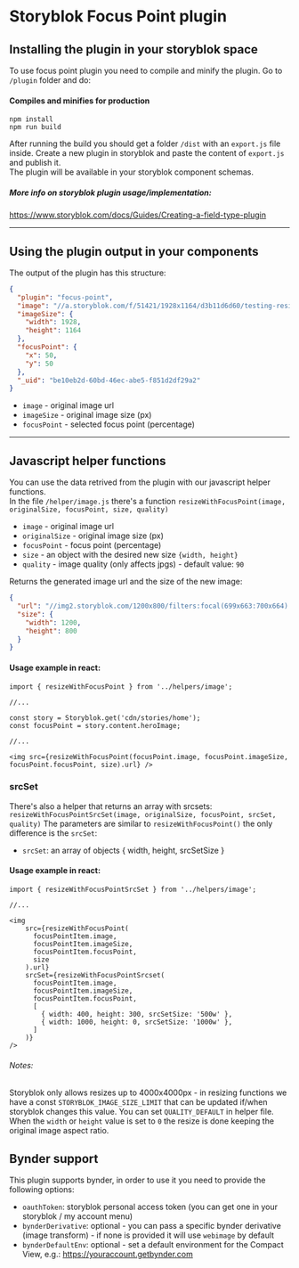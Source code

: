 # Storyblok Focus Point plugin

## Installing the plugin in your storyblok space 
To use focus point plugin you need to compile and minify the plugin. Go to `/plugin` folder and do:
#### Compiles and minifies for production
```
npm install
npm run build
```

After running the build you should get a folder `/dist` with an `export.js` file inside. 
Create a new plugin in storyblok and paste the content of `export.js` and publish it.  
The plugin will be available in your storyblok component schemas. 



##### More info on storyblok plugin usage/implementation: 
https://www.storyblok.com/docs/Guides/Creating-a-field-type-plugin

---

## Using the plugin output in your components
The output of the plugin has this structure:
```json
{
  "plugin": "focus-point",
  "image": "//a.storyblok.com/f/51421/1928x1164/d3b11d6d60/testing-resize.jpg",
  "imageSize": {
    "width": 1928,
    "height": 1164
  },
  "focusPoint": {
    "x": 50,
    "y": 50
  },
  "_uid": "be10eb2d-60bd-46ec-abe5-f851d2df29a2"
}
```
* `image` - original image url  
* `imageSize` - original image size (px) 
* `focusPoint` - selected focus point (percentage)


---

## Javascript helper functions
You can use the data retrived from the plugin with our javascript helper functions.  
In the file `/helper/image.js` there's a function `resizeWithFocusPoint(image, originalSize, focusPoint, size, quality)`  

* `image` - original image url  
* `originalSize` - original image size (px) 
* `focusPoint` - focus point (percentage)
* `size` - an object with the desired new size `{width, height}`
* `quality` - image quality (only affects jpgs) - default value: `90`

Returns the generated image url and the size of the new image:
```json
{
  "url": "//img2.storyblok.com/1200x800/filters:focal(699x663:700x664):quality(90)/f/51421/1928x1164/d3b11d6d60/testing-resize.jpg",
  "size": {
    "width": 1200,
    "height": 800
  }
}
```
#### Usage example in react: 

```JSX
import { resizeWithFocusPoint } from '../helpers/image';

//...

const story = Storyblok.get('cdn/stories/home');
const focusPoint = story.content.heroImage;

//...

<img src={resizeWithFocusPoint(focusPoint.image, focusPoint.imageSize, focusPoint.focusPoint, size).url} />
```

### srcSet
There's also a helper that returns an array with srcsets: `resizeWithFocusPointSrcSet(image, originalSize, focusPoint, srcSet, quality)`
The parameters are similar to `resizeWithFocusPoint()` the only difference is the `srcSet`:

* `srcSet`: an array of objects { width, height, srcSetSize }   

#### Usage example in react: 
```JSX
import { resizeWithFocusPointSrcSet } from '../helpers/image';

//...

<img
    src={resizeWithFocusPoint(
      focusPointItem.image,
      focusPointItem.imageSize,
      focusPointItem.focusPoint,
      size
    ).url}
    srcSet={resizeWithFocusPointSrcset(
      focusPointItem.image,
      focusPointItem.imageSize,
      focusPointItem.focusPoint,
      [
        { width: 400, height: 300, srcSetSize: '500w' },
        { width: 1000, height: 0, srcSetSize: '1000w' },
      ]
    )}
/>
```

###### Notes:
Storyblok only allows resizes up to 4000x4000px - in resizing functions we have a const `STORYBLOK_IMAGE_SIZE_LIMIT` that can be updated if/when storyblok changes this value.
You can set `QUALITY_DEFAULT` in helper file.
When the `width` or `height` value is set to `0` the resize is done keeping the original image aspect ratio.

## Bynder support
This plugin supports bynder, in order to use it you need to provide the following options:

* `oauthToken`: storyblok personal access token (you can get one in your storyblok / my account menu)
* `bynderDerivative`: optional - you can pass a specific bynder derivative (image transform) - if none is provided it will use `webimage` by default 
* `bynderDefaultEnv`: optional - set a default environment for the Compact View, e.g.: https://youraccount.getbynder.com  
